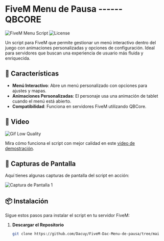 # FiveM Menu de Pausa ------ QBCORE

![FiveM Menu Script](https://img.shields.io/badge/version-1.0.0-brightgreen) ![License](https://img.shields.io/badge/license-MIT-blue)

Un script para FiveM que permite gestionar un menú interactivo dentro del juego con animaciones personalizadas y opciones de configuración. Ideal para servidores que buscan una experiencia de usuario más fluida y enriquecida.

## 🚀 Características

- **Menú Interactivo**: Abre un menú personalizado con opciones para ajustes y mapas.
- **Animaciones Personalizadas**: El personaje usa una animación de tablet cuando el menú está abierto.
- **Compatibilidad**: Funciona en servidores FiveM utilizando QBCore.

## 🎥 Video
![Gif Low Quality](https://github.com/Dacuy/FiveM-Dac-Menu-de-pausa/blob/main/nui/ui/assets/DAC%20PAUSEMENU.gif)


Mira cómo funciona el script con mejor calidad en este [video de demostración]([https://streamable.com/1i8imz](https://www.veed.io/view/41079bc4-52fd-4ee0-bb92-82bd2acd21bd?panel=share)).

## 📸 Capturas de Pantalla

Aquí tienes algunas capturas de pantalla del script en acción:

![Captura de Pantalla 1](https://github.com/Dacuy/FiveM-Dac-Menu-de-pausa/blob/main/nui/ui/assets/FiveM_b2944_GTAProcess%202024-08-11%2015-44-06.png)


## 📦 Instalación

Sigue estos pasos para instalar el script en tu servidor FiveM:

1. **Descargar el Repositorio**

   ```bash
   git clone https://github.com/Dacuy/FiveM-Dac-Menu-de-pausa/tree/main
